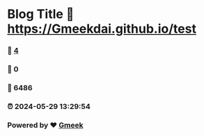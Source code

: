 # Blog Title :link: https://Gmeekdai.github.io/test 
### :page_facing_up: [4](https://Gmeekdai.github.io/test/tag.html) 
### :speech_balloon: 0 
### :hibiscus: 6486 
### :alarm_clock: 2024-05-29 13:29:54 
### Powered by :heart: [Gmeek](https://github.com/Meekdai/Gmeek)
